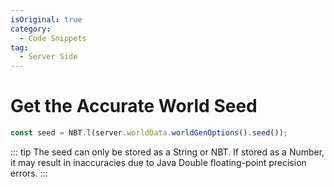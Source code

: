 ```yaml
---
isOriginal: true
category:
  - Code Snippets
tag:
  - Server Side
---
```


<!-- #region world-seed -->

# Get the Accurate World Seed

```js
const seed = NBT.l(server.worldData.worldGenOptions().seed());
```

::: tip
The seed can only be stored as a String or NBT. If stored as a Number, it may result in inaccuracies due to Java Double floating-point precision errors.
:::

<!-- #endregion world-seed -->